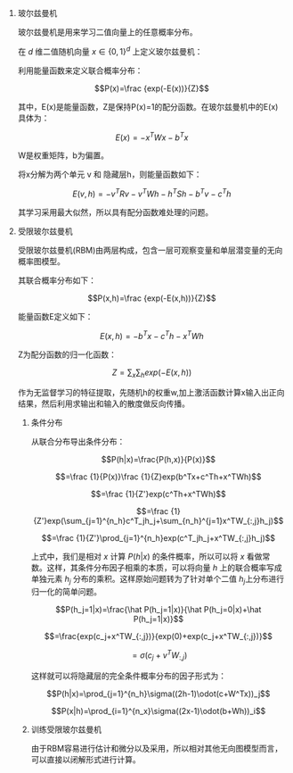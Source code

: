 1. 玻尔兹曼机

    玻尔兹曼机是用来学习二值向量上的任意概率分布。

    在 $d$ 维二值随机向量 $x\in \{0,1\}^d$ 上定义玻尔兹曼机：

    利用能量函数来定义联合概率分布：

    $$P(x)=\frac {exp(-E(x))}{Z}$$ 

    其中，E(x)是能量函数，Z是保持P(x)=1的配分函数。在玻尔兹曼机中的E(x)具体为：

    $$E(x)=-x^TWx-b^Tx$$

    W是权重矩阵，b为偏置。

    将x分解为两个单元 v 和 隐藏层h，则能量函数如下：

    $$E(v,h)=-v^TRv-v^TWh-h^TSh-b^Tv-c^Th$$

    其学习采用最大似然，所以具有配分函数难处理的问题。

1. 受限玻尔兹曼机

    受限玻尔兹曼机(RBM)由两层构成，包含一层可观察变量和单层潜变量的无向概率图模型。

    其联合概率分布如下：

    $$P(x,h)=\frac {exp(-E(x,h))}{Z}$$

    能量函数E定义如下：

    $$E(x,h)=-b^Tx-c^Th-x^TWh$$

    Z为配分函数的归一化函数：

    $$Z=\sum_x\sum_h exp(-E(x,h))$$

    作为无监督学习的特征提取，先随机h的权重w,加上激活函数计算x输入出正向结果，然后利用求输出和输入的散度做反向传播。

    1. 条件分布

        从联合分布导出条件分布：

        $$P(h|x)=\frac{P(h,x)}{P(x)}$$

        $$=\frac {1}{P(x)}\frac {1}{Z}exp(b^Tx+c^Th+x^TWh)$$

        $$=\frac {1}{Z'}exp(c^Th+x^TWh)$$

        $$=\frac {1}{Z'}exp(\sum_{j=1}^{n_h}c^T_jh_j+\sum_{n_h}^{j=1}x^TW_{:,j}h_j)$$

        $$=\frac {1}{Z'}\prod_{j=1}^{n_h}exp(c^T_jh_j+x^TW_{:,j}h_j)$$

        上式中，我们是相对 $x$ 计算 $P(h|x)$ 的条件概率，所以可以将 $x$ 看做常数。这样，其条件分布因子相乘的本质，可以将向量 $h$ 上的联合概率写成单独元素 $h_j$ 分布的乘积。这样原始问题转为了针对单个二值 $h_j$上分布进行归一化的简单问题。

        $$P(h_j=1|x)=\frac{\hat P(h_j=1|x)}{\hat P(h_j=0|x)+\hat P(h_j=1|x)}$$

        $$=\frac{exp(c_j+x^TW_{:,j})}{exp(0)+exp(c_j+x^TW_{:,j})}$$

        $$=\sigma(c_j+v^TW_{:,j})$$

        这样就可以将隐藏层的完全条件概率分布的因子形式为：

        $$P(h|x)=\prod_{j=1}^{n_h}\sigma((2h-1)\odot(c+W^Tx))_j$$

        $$P(x|h)=\prod_{i=1}^{n_x}\sigma((2x-1)\odot(b+Wh))_i$$

    1. 训练受限玻尔兹曼机

        由于RBM容易进行估计和微分以及采用，所以相对其他无向图模型而言，可以直接以闭解形式进行计算。

    








